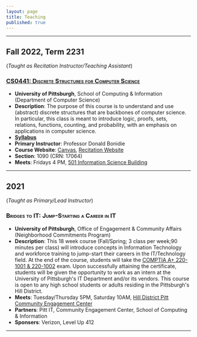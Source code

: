 ```yaml
---
layout: page
title: Teaching
published: true
---
```


---

<style>
    h3{font-variant: small-caps;}
</style>

## Fall 2022, Term 2231

(_Taught as Recitation Instructor/Teaching Assistant_)

### [<i class="pitt-icon"></i>CS0441: Discrete Structures for Computer Science](../CS0441-2231/)

- **University of Pittsburgh**, School of Computing & Information (Department of Computer Science)
- **Description**: The purpose of this course is to understand and use (abstract) discrete structures that are backbones of computer science. In particular, this class is meant to introduce logic, proofs, sets, relations, functions, counting, and probability, with an emphasis on applications in computer science.
- [**Syllabus**](../CS0441-2231/syllabus.html)
- **Primary Instructor**: Professor Donald Bonidie
- **Course Website**: [Canvas](https://canvas.pitt.edu/courses/164204), [Recitation Website](../CS0441-2231/)
- **Section**: 1090 (CRN: 17064)
- **Meets**: Fridays 4 PM, [501 Information Science Building](https://map.concept3d.com/?id=1315#!m/376191)

---

## 2021

(_Taught as Primary/Lead Instructor_)

### <i class="pitt-icon"></i>Bridges to IT: Jump-Starting a Career in IT

- **University of Pittsburgh**, Office of Engagement & Community Affairs (Neighborhood Commitments Program)
- **Description**: This 18 week course (Fall/Spring; 3 class per week;90 minutes per class) will introduce concepts in Information Technology and workforce training to jump-start their careers in the IT/Technology field. At the end of the course, students will take the [COMPTIA A+ 220-1001 & 220-1002](https://www.comptia.org/certifications/a) exam. Upon successfully attaining the certificate, students will be given the opportunity to work as an intern at the University of Pittsburgh's IT Department and/or its vendors. This course is open to any high school students or adults residing in the Pittsburgh's Hill District.
- **Meets**: Tuesday/Thursday 5PM, Saturday 10AM, [Hill District Pitt Community Engagement Center](https://cec.pitt.edu/hilldistrict/)
- **Partners**: Pitt IT, Community Engagement Center, School of Computing & Information
- **Sponsers**: Verizon, Level Up 412

---

<link rel="stylesheet" href='{{"/assets/icons.css" | absolute_url }}'>
